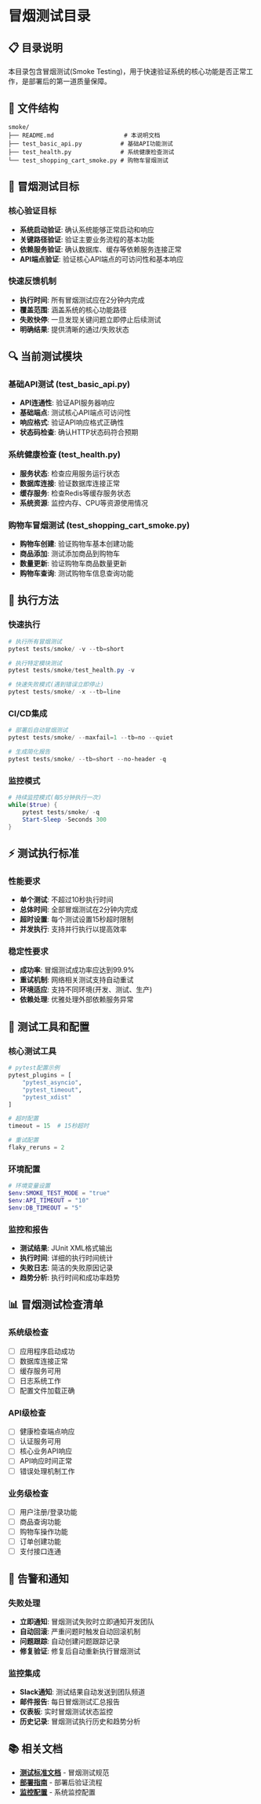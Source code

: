 # 冒烟测试目录

## 📋 目录说明

本目录包含冒烟测试(Smoke Testing)，用于快速验证系统的核心功能是否正常工作，是部署后的第一道质量保障。

## 📁 文件结构

```
smoke/
├── README.md                    # 本说明文档
├── test_basic_api.py           # 基础API功能测试
├── test_health.py              # 系统健康检查测试
└── test_shopping_cart_smoke.py # 购物车冒烟测试
```

## 🎯 冒烟测试目标

### 核心验证目标
- **系统启动验证**: 确认系统能够正常启动和响应
- **关键路径验证**: 验证主要业务流程的基本功能
- **依赖服务验证**: 确认数据库、缓存等依赖服务连接正常
- **API端点验证**: 验证核心API端点的可访问性和基本响应

### 快速反馈机制
- **执行时间**: 所有冒烟测试应在2分钟内完成
- **覆盖范围**: 涵盖系统的核心功能路径
- **失败快停**: 一旦发现关键问题立即停止后续测试
- **明确结果**: 提供清晰的通过/失败状态

## 🔍 当前测试模块

### 基础API测试 (test_basic_api.py)
- **API连通性**: 验证API服务器响应
- **基础端点**: 测试核心API端点可访问性
- **响应格式**: 验证API响应格式正确性
- **状态码检查**: 确认HTTP状态码符合预期

### 系统健康检查 (test_health.py)
- **服务状态**: 检查应用服务运行状态
- **数据库连接**: 验证数据库连接正常
- **缓存服务**: 检查Redis等缓存服务状态
- **系统资源**: 监控内存、CPU等资源使用情况

### 购物车冒烟测试 (test_shopping_cart_smoke.py)
- **购物车创建**: 验证购物车基本创建功能
- **商品添加**: 测试添加商品到购物车
- **数量更新**: 验证购物车商品数量更新
- **购物车查询**: 测试购物车信息查询功能

## 🚀 执行方法

### 快速执行
```powershell
# 执行所有冒烟测试
pytest tests/smoke/ -v --tb=short

# 执行特定模块测试
pytest tests/smoke/test_health.py -v

# 快速失败模式(遇到错误立即停止)
pytest tests/smoke/ -x --tb=line
```

### CI/CD集成
```powershell
# 部署后自动冒烟测试
pytest tests/smoke/ --maxfail=1 --tb=no --quiet

# 生成简化报告
pytest tests/smoke/ --tb=short --no-header -q
```

### 监控模式
```powershell
# 持续监控模式(每5分钟执行一次)
while($true) { 
    pytest tests/smoke/ -q
    Start-Sleep -Seconds 300 
}
```

## ⚡ 测试执行标准

### 性能要求
- **单个测试**: 不超过10秒执行时间
- **总体时间**: 全部冒烟测试在2分钟内完成
- **超时设置**: 每个测试设置15秒超时限制
- **并发执行**: 支持并行执行以提高效率

### 稳定性要求
- **成功率**: 冒烟测试成功率应达到99.9%
- **重试机制**: 网络相关测试支持自动重试
- **环境适应**: 支持不同环境(开发、测试、生产)
- **依赖处理**: 优雅处理外部依赖服务异常

## 🔧 测试工具和配置

### 核心测试工具
```python
# pytest配置示例
pytest_plugins = [
    "pytest_asyncio",
    "pytest_timeout", 
    "pytest_xdist"
]

# 超时配置
timeout = 15  # 15秒超时

# 重试配置
flaky_reruns = 2
```

### 环境配置
```powershell
# 环境变量设置
$env:SMOKE_TEST_MODE = "true"
$env:API_TIMEOUT = "10"
$env:DB_TIMEOUT = "5"
```

### 监控和报告
- **测试结果**: JUnit XML格式输出
- **执行时间**: 详细的执行时间统计
- **失败日志**: 简洁的失败原因记录
- **趋势分析**: 执行时间和成功率趋势

## 📊 冒烟测试检查清单

### 系统级检查
- [ ] 应用程序启动成功
- [ ] 数据库连接正常
- [ ] 缓存服务可用
- [ ] 日志系统工作
- [ ] 配置文件加载正确

### API级检查
- [ ] 健康检查端点响应
- [ ] 认证服务可用
- [ ] 核心业务API响应
- [ ] API响应时间正常
- [ ] 错误处理机制工作

### 业务级检查
- [ ] 用户注册/登录功能
- [ ] 商品查询功能
- [ ] 购物车操作功能
- [ ] 订单创建功能
- [ ] 支付接口连通

## 🚨 告警和通知

### 失败处理
- **立即通知**: 冒烟测试失败时立即通知开发团队
- **自动回滚**: 严重问题时触发自动回滚机制
- **问题跟踪**: 自动创建问题跟踪记录
- **修复验证**: 修复后自动重新执行冒烟测试

### 监控集成
- **Slack通知**: 测试结果自动发送到团队频道
- **邮件报告**: 每日冒烟测试汇总报告
- **仪表板**: 实时冒烟测试状态监控
- **历史记录**: 冒烟测试执行历史和趋势分析

## 📚 相关文档

- **[测试标准文档](../../docs/standards/testing-standards.md)** - 冒烟测试规范
- **[部署指南](../../docs/operations/deployment-guide.md)** - 部署后验证流程
- **[监控配置](../../docs/operations/monitoring-setup.md)** - 系统监控配置